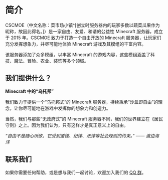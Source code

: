 # 简介

CSCMOE（中文名称：菜市场小镇^[创立时服务器内的玩家多数以蔬菜瓜果作为昵称，故因此得名。]）是一家自由、友爱、和谐的公益性 Minecraft 服务器，成立于 2015 年。CSCMOE 致力于打造一个自由开放的 Minecraft 服务器，让玩家们充分发挥想象力，并尽可能地体验 Minecraft 游戏及其模组的丰富内容。

该服务器添加了众多模组，以丰富 Minecraft 的游戏内容，这些模组涵盖了科技、魔法、冒险、农业、装饰等多个领域。

## 我们提供什么？

**Minecraft 中的“乌托邦”**

我们致力于提供一个“乌托邦式”的 Minecraft 服务器，持续秉承“沙盒即自由”的理念，让你尽可能地在游戏中发挥你的想象力和创造力。

当然，我们与那些“无政府式”的 Minecraft 服务器不同，我们的世界建立在《居民守则》之上。因为我们认为，只有这样才是真正意义上的自由。

_“自由不是随心所欲，它受到道德、纪律、法律等社会规则的约束。” —— 渡边海洋_

## 联系我们

如果你需要任何帮助，或是想与我们一起讨论，欢迎加入我们的 [QQ 群](https://qm.qq.com/q/2Ly0obalpu)。
